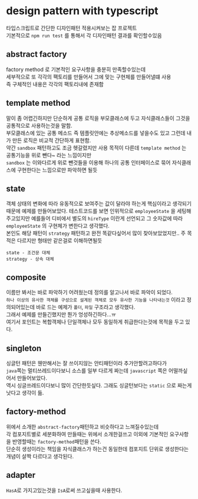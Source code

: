 # design pattern with typescript

타입스크립트로 간단한 디자인패턴 적용시켜보는 잡 프로젝트  
기본적으로 `npm run test` 를 통해서 각 디자인패턴 결과를 확인할수있음

## abstract factory

factory method 로 기본적인 요구사항을 충분히 만족할수있는데  
세부적으로 또 각각의 팩토리를 만들어서 그에 맞는 구현체를 만들어낼떄 사용  
즉 구체적인 내용은 각각의 팩토리내에 존재함

## template method

말이 좀 어렵긴하지만 단순하게 공통 로직을 부모클래스에 두고 자식클래스들이 그것을 공통적으로 사용하는것을 말함.  
부모클래스에 있는 공통 메소드 즉 템플릿안에는 추상메소드를 넣을수도 있고 그런데 내가 만든 로직은 비교적 간단하게 표현함.  
약간 `sandbox` 패턴하고도 조금 헷갈렸지만 사용 목적이 다른데 `template method` 는 공통기능을 위로 뺀다~ 라는 느낌이지만  
`sandbox` 는 이와다르게 위로 뺀것들을 이용해 하나의 공통 인터페이스로 묶어 자식클래스에 구현한다는 느낌으로만 파악하면 될듯

## state

객체 상태의 변화에 따라 유동적으로 보여주는 값이 달라야 하는게 핵심이라고 생각되기때문에 예제를 만들어보았다. 테스트코드를 보면 인위적으로 `employeeState` 을 세팅해주고있지만 예를들어 디비에서 별도의 `hireType` 이란게 선언되고 그 숫자값에 따라 `employeeState` 의 구현체가 변한다고 생각했다.  
본인도 해당 패턴이 `strategy` 패턴하고 완전 똑같다싶어서 많이 찾아보았었지만.. 주 목적은 다르지만 형태만 같은걸로 이해하면될듯

```
state - 조건문 대체
strategy - 상속 대체
```

## composite

이름만 봐서는 바로 파악하기 어려웠는데 정의를 알고나서 바로 파악이 되었다.  
`하나 이상의 유사한 객체를 구성으로 설계된 객체로 모두 유사한 기능을 나타내는것` 이라고 정의되어있는데 바로 드는 예제가 `폴더`, `파일` 구조라고 생각했다.  
그래서 예제를 만들긴했지만 뭔가 엉성하긴하다...ㅠ  
여기서 포인트는 복합객체나 단일객체나 모두 동일하게 취급한다는것에 목적을 두고 있다.

## singleton

싱글턴 패턴은 웬만해서는 잘 쓰이지않는 안티패턴이라 추가안할려고하다가  
`java`쪽는 멀티쓰레드이다보니 소스를 일부 다르게 짜는데 `javascript` 쪽은 어떨까싶어서 만들어보았다.  
역시 싱글쓰레드이다보니 많이 간단한듯싶다. 그래도 싱글턴보다는 `static` 으로 짜는게 낫다고 생각이 듦.

## factory-method

위에서 소개한 `abstract-factory`패턴하고 비슷하다고 느껴질수있는데  
각 컴포지트별로 세분화하여 만들때는 위에서 소개한걸쓰고 이외에 기본적인 요구사항을 반영할때는 `factory-method`패턴을 쓴다.  
단순히 생성이라는 책임을 자식클래스가 하는건 동일한데 컴포지트 단위로 생성한다는 개념이 살짝 다르다고 생각된다.

## adapter

`HasA`로 가지고있는것을 `IsA`로써 쓰고싶을때 사용한다.

